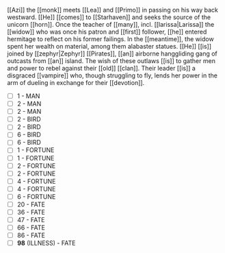 [[Azi]] the [[monk]] meets [[Lea]] and [[Primo]] in passing on his way back westward. [[He]] [[comes]] to [[Starhaven]] and seeks the source of the unicorn [[horn]]. Once the teacher of [[many]], incl. [[larissa|Larissa]] the [[widow]] who was once his patron and [[first]] follower, [[he]] entered hermitage to reflect on his former failings. In the [[meantime]], the widow spent her wealth on material, among them alabaster statues. [[He]] [[is]] joined by [[zephyr|Zephyr]] [[Pirates]], [[an]] airborne hanggliding gang of outcasts from [[an]] island. The wish of these outlaws [[is]] to gather men and power to rebel against their [[old]] [[clan]]. Their leader [[is]] a disgraced [[vampire]] who, though struggling to fly, lends her power in the arm of dueling in exchange for their [[devotion]].




- [ ] 1 - MAN
- [ ] 2 - MAN
- [ ] 2 - MAN
- [ ] 2 - BIRD
- [ ] 2 - BIRD
- [ ] 6 - BIRD
- [ ] 6 - BIRD
- [ ] 1 - FORTUNE
- [ ] 1 - FORTUNE
- [ ] 2 - FORTUNE
- [ ] 2 - FORTUNE
- [ ] 4 - FORTUNE
- [ ] 4 - FORTUNE
- [ ] 6 - FORTUNE
- [ ] 20 - FATE
- [ ] 36 - FATE
- [ ] 47 - FATE
- [ ] 66 - FATE
- [ ] 86 - FATE
- [ ] **98** (ILLNESS) - FATE